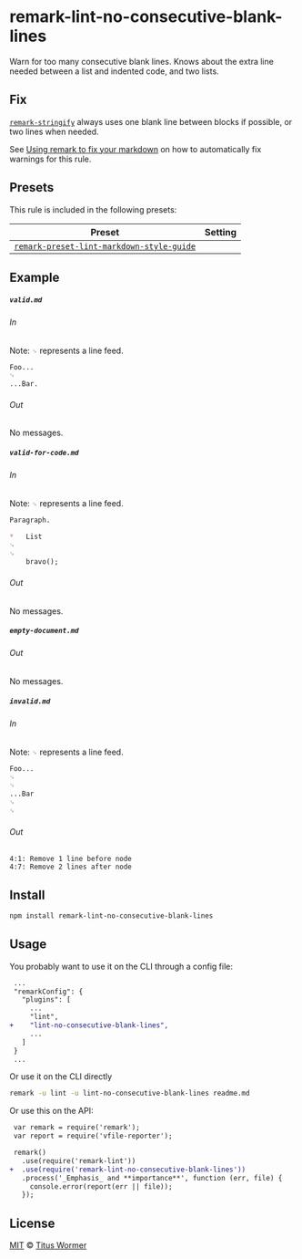 <!--This file is generated-->

# remark-lint-no-consecutive-blank-lines

Warn for too many consecutive blank lines.  Knows about the extra line
needed between a list and indented code, and two lists.

## Fix

[`remark-stringify`](https://github.com/remarkjs/remark/tree/master/packages/remark-stringify)
always uses one blank line between blocks if possible, or two lines when
needed.

See [Using remark to fix your markdown](https://github.com/remarkjs/remark-lint#using-remark-to-fix-your-markdown)
on how to automatically fix warnings for this rule.

## Presets

This rule is included in the following presets:

| Preset | Setting |
| ------ | ------- |
| [`remark-preset-lint-markdown-style-guide`](https://github.com/remarkjs/remark-lint/tree/master/packages/remark-preset-lint-markdown-style-guide) |  |

## Example

##### `valid.md`

###### In

Note: `␊` represents a line feed.

```markdown
Foo...
␊
...Bar.
```

###### Out

No messages.

##### `valid-for-code.md`

###### In

Note: `␊` represents a line feed.

```markdown
Paragraph.

*   List
␊
␊
    bravo();
```

###### Out

No messages.

##### `empty-document.md`

###### Out

No messages.

##### `invalid.md`

###### In

Note: `␊` represents a line feed.

```markdown
Foo...
␊
␊
...Bar
␊
␊
```

###### Out

```text
4:1: Remove 1 line before node
4:7: Remove 2 lines after node
```

## Install

```sh
npm install remark-lint-no-consecutive-blank-lines
```

## Usage

You probably want to use it on the CLI through a config file:

```diff
 ...
 "remarkConfig": {
   "plugins": [
     ...
     "lint",
+    "lint-no-consecutive-blank-lines",
     ...
   ]
 }
 ...
```

Or use it on the CLI directly

```sh
remark -u lint -u lint-no-consecutive-blank-lines readme.md
```

Or use this on the API:

```diff
 var remark = require('remark');
 var report = require('vfile-reporter');

 remark()
   .use(require('remark-lint'))
+  .use(require('remark-lint-no-consecutive-blank-lines'))
   .process('_Emphasis_ and **importance**', function (err, file) {
     console.error(report(err || file));
   });
```

## License

[MIT](https://github.com/remarkjs/remark-lint/blob/master/LICENSE) © [Titus Wormer](http://wooorm.com)
